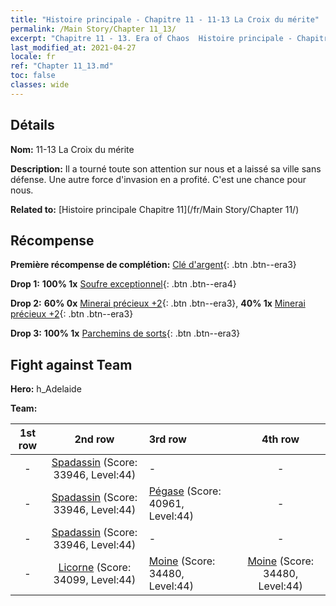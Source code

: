 ```yaml
---
title: "Histoire principale - Chapitre 11 - 11-13 La Croix du mérite"
permalink: /Main Story/Chapter 11_13/
excerpt: "Chapitre 11 - 13. Era of Chaos  Histoire principale - Chapitre 11_13. 11-13 La Croix du mérite"
last_modified_at: 2021-04-27
locale: fr
ref: "Chapter 11_13.md"
toc: false
classes: wide
---
```


## Détails

 **Nom:** 11-13 La Croix du mérite

 **Description:** Il a tourné toute son attention sur nous et a laissé sa ville sans défense. Une autre force d'invasion en a profité. C'est une chance pour nous.

 **Related to:** [Histoire principale Chapitre 11](/fr/Main Story/Chapter 11/)

## Récompense

 **Première récompense de complétion:** [Clé d'argent](/ItemsFR/con_693/){: .btn .btn--era3}

 **Drop 1:** **100% 1x** [Soufre exceptionnel](/ItemsFR/mat_36/){: .btn .btn--era4}

 **Drop 2:** **60% 0x** [Minerai précieux +2](/ItemsFR/mat_26/){: .btn .btn--era3}, **40% 1x** [Minerai précieux +2](/ItemsFR/mat_26/){: .btn .btn--era3}

 **Drop 3:** **100% 1x** [Parchemins de sorts](/ItemsFR/con_694/){: .btn .btn--era3}


## Fight against Team
 **Hero:** h_Adelaide

 **Team:**


  | 1st row | 2nd row | 3rd row | 4th row |
  |:----:|:----:|:----|:----:|
  | - | [Spadassin](/fr/units/Swordsman/) (Score: 33946, Level:44)  | - | - |
  | - | [Spadassin](/fr/units/Swordsman/) (Score: 33946, Level:44)  | [Pégase](/fr/units/Pegasus/) (Score: 40961, Level:44)  | - |
  | - | [Spadassin](/fr/units/Swordsman/) (Score: 33946, Level:44)  | - | - |
  | - | [Licorne](/fr/units/Unicorn/) (Score: 34099, Level:44)  | [Moine](/fr/units/Monk/) (Score: 34480, Level:44)  | [Moine](/fr/units/Monk/) (Score: 34480, Level:44)  |


